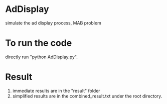 # AdDisplay
simulate the ad display process, MAB problem

# To run the code
directly run "python AdDisplay.py".

# Result
1. immediate results are in the "result" folder
2. simplified results are in the combined_result.txt under the root directory.
